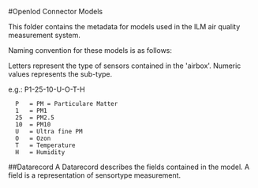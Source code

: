 
#OpenIod Connector Models

This folder contains the metadata for models used in the ILM air quality measurement system. 

Naming convention for these models is as follows:

Letters represent the type of sensors contained in the 'airbox'. Numeric values represents the sub-type. 

e.g.: P1-25-10-U-O-T-H
```
  P   = PM = Particulare Matter
  1   = PM1 
  25  = PM2.5
  10  = PM10
  U   = Ultra fine PM
  O   = Ozon
  T   = Temperature
  H   = Humidity
```

##Datarecord
A Datarecord describes the fields contained in the model. A field is a representation of sensortype measurement.  
